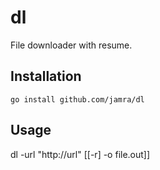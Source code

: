 # dl
File downloader with resume.

## Installation
`go install github.com/jamra/dl`

## Usage
 dl -url "http://url" [[-r] -o file.out]]
